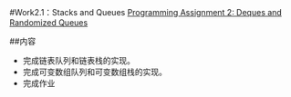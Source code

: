 #Work2.1：Stacks and Queues
[Programming Assignment 2: Deques and Randomized Queues](http://coursera.cs.princeton.edu/algs4/assignments/queues.html)

##内容
- 完成链表队列和链表栈的实现。
- 完成可变数组队列和可变数组栈的实现。
- 完成作业

